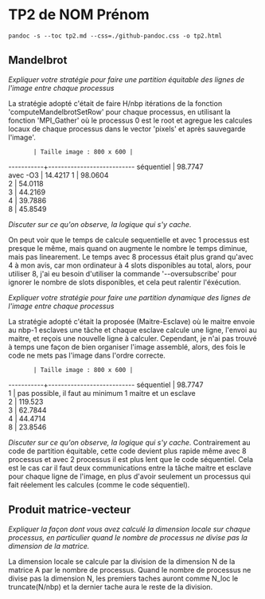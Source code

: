 # TP2 de NOM Prénom

`pandoc -s --toc tp2.md --css=./github-pandoc.css -o tp2.html`





## Mandelbrot 

*Expliquer votre stratégie pour faire une partition équitable des lignes de l'image entre chaque processus*

La stratégie adopté c'était de faire H/nbp itérations de la fonction 'computeMandelbrotSetRow' pour chaque
processus, en utilisant la fonction 'MPI_Gather' où le processus 0 est le root et agregue les calcules
locaux de chaque processus dans le vector 'pixels' et après sauvegarde l'image'.

           | Taille image : 800 x 600 | 
-----------+---------------------------
séquentiel |            98.7747  
avec -O3   |            14.4217
1          |            98.0604  
2          |            54.0118  
3          |            44.2169  
4          |            39.7886  
8          |            45.8549  


*Discuter sur ce qu'on observe, la logique qui s'y cache.*

On peut voir que le temps de calcule sequentielle et avec 1 processus est presque le même, mais quand on
augmente le nombre le temps diminue, mais pas linearement. Le temps avec 8 processus était plus grand qu'avec
4 à mon avis, car mon ordinateur à 4 slots disponibles au total, alors, pour utiliser 8, j'ai eu besoin d'utiliser
la commande '--oversubscribe' pour ignorer le nombre de slots disponibles, et cela peut ralentir l'éxécution.




*Expliquer votre stratégie pour faire une partition dynamique des lignes de l'image entre chaque processus*

La stratégie adopté c'était la proposée (Maitre-Esclave) où le maitre envoie au nbp-1 esclaves une tâche et chaque
esclave calcule une ligne, l'envoi au maitre, et reçois une nouvelle ligne à calculer. Cependant, je n'ai pas trouvé
à temps une façon de bien organiser l'image assemblé, alors, des fois le code ne mets pas l'image dans l'ordre correcte.

           | Taille image : 800 x 600 | 
-----------+---------------------------
séquentiel |           98.7747   
1          |  pas possible, il faut au minimum 1 maitre et un esclave            
2          |          119.523    
3          |           62.7844   
4          |           44.4714   
8          |           23.8546   

*Discuter sur ce qu'on observe, la logique qui s'y cache.*
Contrairement au code de partition équitable, cette code devient plus rapide même avec 8 processus et avec 2 processus
il est plus lent que le code séquentiel. Cela est le cas car il faut deux communications entre la tâche maitre et esclave pour
chaque ligne de l'image, en plus d'avoir seulement un processus qui fait réelement les calcules (comme le code séquentiel).



## Produit matrice-vecteur



*Expliquer la façon dont vous avez calculé la dimension locale sur chaque processus, en particulier quand le nombre de processus ne divise pas la dimension de la matrice.*

La dimension locale se calcule par la division de la dimension N de la matrice A par le nombre de processus. Quand le nombre
de processus ne divise pas la dimension N, les premiers taches auront comme N_loc le truncate(N/nbp) et la dernier tache aura le reste de la division.
